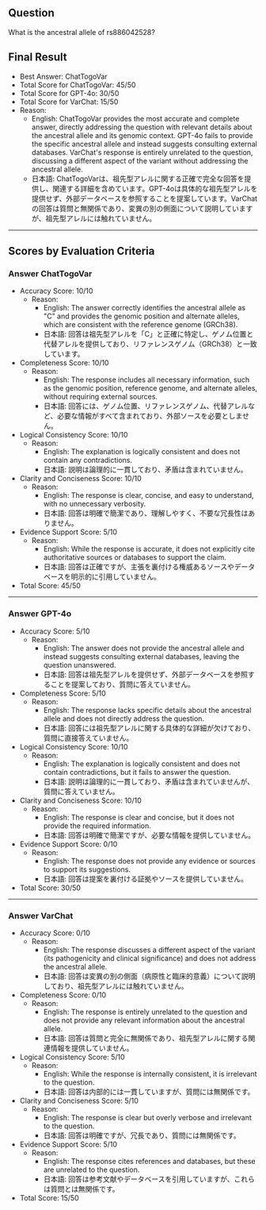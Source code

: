 ## Question

What is the ancestral allele of rs886042528?

## Final Result

- Best Answer: ChatTogoVar
- Total Score for ChatTogoVar: 45/50
- Total Score for GPT-4o: 30/50
- Total Score for VarChat: 15/50
- Reason:
  - English: ChatTogoVar provides the most accurate and complete answer, directly addressing the question with relevant details about the ancestral allele and its genomic context. GPT-4o fails to provide the specific ancestral allele and instead suggests consulting external databases. VarChat's response is entirely unrelated to the question, discussing a different aspect of the variant without addressing the ancestral allele.
  - 日本語: ChatTogoVarは、祖先型アレルに関する正確で完全な回答を提供し、関連する詳細を含めています。GPT-4oは具体的な祖先型アレルを提供せず、外部データベースを参照することを提案しています。VarChatの回答は質問と無関係であり、変異の別の側面について説明していますが、祖先型アレルには触れていません。

---

## Scores by Evaluation Criteria

### Answer ChatTogoVar
- Accuracy Score: 10/10
  - Reason: 
    - English: The answer correctly identifies the ancestral allele as "C" and provides the genomic position and alternate alleles, which are consistent with the reference genome (GRCh38).
    - 日本語: 回答は祖先型アレルを「C」と正確に特定し、ゲノム位置と代替アレルを提供しており、リファレンスゲノム（GRCh38）と一致しています。
- Completeness Score: 10/10
  - Reason: 
    - English: The response includes all necessary information, such as the genomic position, reference genome, and alternate alleles, without requiring external sources.
    - 日本語: 回答には、ゲノム位置、リファレンスゲノム、代替アレルなど、必要な情報がすべて含まれており、外部ソースを必要としません。
- Logical Consistency Score: 10/10
  - Reason: 
    - English: The explanation is logically consistent and does not contain any contradictions.
    - 日本語: 説明は論理的に一貫しており、矛盾は含まれていません。
- Clarity and Conciseness Score: 10/10
  - Reason: 
    - English: The response is clear, concise, and easy to understand, with no unnecessary verbosity.
    - 日本語: 回答は明確で簡潔であり、理解しやすく、不要な冗長性はありません。
- Evidence Support Score: 5/10
  - Reason: 
    - English: While the response is accurate, it does not explicitly cite authoritative sources or databases to support the claim.
    - 日本語: 回答は正確ですが、主張を裏付ける権威あるソースやデータベースを明示的に引用していません。
- Total Score: 45/50

---

### Answer GPT-4o
- Accuracy Score: 5/10
  - Reason: 
    - English: The answer does not provide the ancestral allele and instead suggests consulting external databases, leaving the question unanswered.
    - 日本語: 回答は祖先型アレルを提供せず、外部データベースを参照することを提案しており、質問に答えていません。
- Completeness Score: 5/10
  - Reason: 
    - English: The response lacks specific details about the ancestral allele and does not directly address the question.
    - 日本語: 回答には祖先型アレルに関する具体的な詳細が欠けており、質問に直接答えていません。
- Logical Consistency Score: 10/10
  - Reason: 
    - English: The explanation is logically consistent and does not contain contradictions, but it fails to answer the question.
    - 日本語: 説明は論理的に一貫しており、矛盾は含まれていませんが、質問に答えていません。
- Clarity and Conciseness Score: 10/10
  - Reason: 
    - English: The response is clear and concise, but it does not provide the required information.
    - 日本語: 回答は明確で簡潔ですが、必要な情報を提供していません。
- Evidence Support Score: 0/10
  - Reason: 
    - English: The response does not provide any evidence or sources to support its suggestions.
    - 日本語: 回答は提案を裏付ける証拠やソースを提供していません。
- Total Score: 30/50

---

### Answer VarChat
- Accuracy Score: 0/10
  - Reason: 
    - English: The response discusses a different aspect of the variant (its pathogenicity and clinical significance) and does not address the ancestral allele.
    - 日本語: 回答は変異の別の側面（病原性と臨床的意義）について説明しており、祖先型アレルには触れていません。
- Completeness Score: 0/10
  - Reason: 
    - English: The response is entirely unrelated to the question and does not provide any relevant information about the ancestral allele.
    - 日本語: 回答は質問と完全に無関係であり、祖先型アレルに関する関連情報を提供していません。
- Logical Consistency Score: 5/10
  - Reason: 
    - English: While the response is internally consistent, it is irrelevant to the question.
    - 日本語: 回答は内部的には一貫していますが、質問には無関係です。
- Clarity and Conciseness Score: 5/10
  - Reason: 
    - English: The response is clear but overly verbose and irrelevant to the question.
    - 日本語: 回答は明確ですが、冗長であり、質問には無関係です。
- Evidence Support Score: 5/10
  - Reason: 
    - English: The response cites references and databases, but these are unrelated to the question.
    - 日本語: 回答は参考文献やデータベースを引用していますが、これらは質問とは無関係です。
- Total Score: 15/50